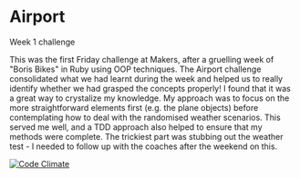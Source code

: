 # Airport
Week 1 challenge

This was the first Friday challenge at Makers, after a gruelling week of "Boris Bikes" in Ruby using OOP techniques. The Airport challenge consolidated what we had learnt during the week and helped us to really identify whether we had grasped the concepts properly! I found that it was a great way to crystalize my knowledge. My approach was to focus on the more straightforward elements first (e.g. the plane objects) before contemplating how to deal with the randomised weather scenarios. This served me well, and a TDD approach also helped to ensure that my methods were complete. The trickiest part was stubbing out the weather test - I needed to follow up with the coaches after the weekend on this.

[![Code Climate](https://codeclimate.com/github/jjnewman/Airport/badges/gpa.svg)](https://codeclimate.com/github/jjnewman/Airport)
